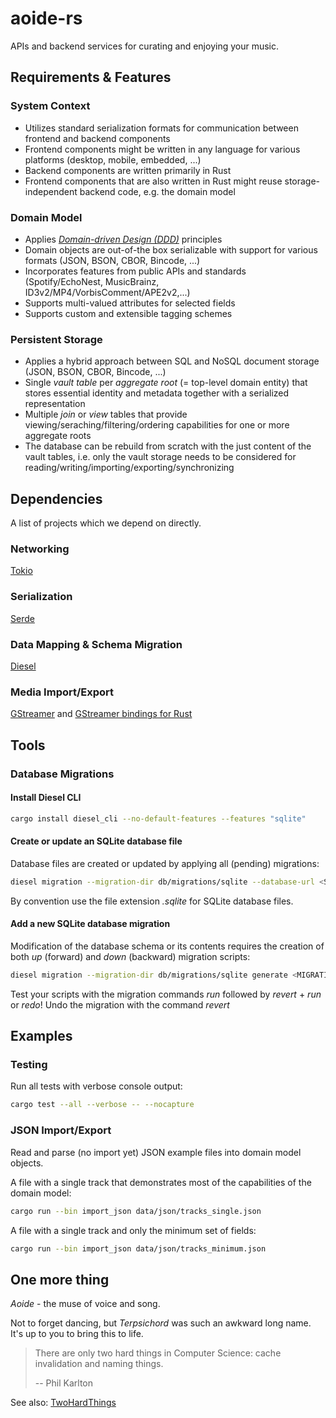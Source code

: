 # aoide-rs

APIs and backend services for curating and enjoying your music.

## Requirements & Features

### System Context

- Utilizes standard serialization formats for communication between frontend and backend components
- Frontend components might be written in any language for various platforms (desktop, mobile, embedded, ...)
- Backend components are written primarily in Rust
- Frontend components that are also written in Rust might reuse storage-independent backend code, e.g. the domain model

### Domain Model

- Applies [*Domain-driven Design (DDD)*](www.domaindrivendesign.org) principles
- Domain objects are out-of-the box serializable with support for various formats  (JSON, BSON, CBOR, Bincode, ...)
- Incorporates features from public APIs and standards (Spotify/EchoNest, MusicBrainz, ID3v2/MP4/VorbisComment/APE2v2,...)
- Supports multi-valued attributes for selected fields
- Supports custom and extensible tagging schemes

### Persistent Storage

- Applies a hybrid approach between SQL and NoSQL document storage (JSON, BSON, CBOR, Bincode, ...)
- Single *vault table* per *aggregate root* (= top-level domain entity) that stores essential identity and metadata together with a serialized representation
- Multiple *join* or *view* tables that provide viewing/seraching/filtering/ordering capabilities for one or more aggregate roots
- The database can be rebuild from scratch with the just content of the vault tables, i.e. only the vault storage needs to be considered for reading/writing/importing/exporting/synchronizing

## Dependencies

A list of projects which we depend on directly.

### Networking

[Tokio](https://tokio.rs)

### Serialization

[Serde](https://serde.rs)

### Data Mapping & Schema Migration

[Diesel](https://diesel.rs)

### Media Import/Export

[GStreamer](https://gstreamer.freedesktop.org) and [GStreamer bindings for Rust](https://github.com/sdroege/gstreamer-rs)

## Tools

### Database Migrations

#### Install Diesel CLI

```bash
cargo install diesel_cli --no-default-features --features "sqlite"
```

#### Create or update an SQLite database file

Database files are created or updated by applying all (pending) migrations:

```bash
diesel migration --migration-dir db/migrations/sqlite --database-url <SQLITE_DATABASE_FILE> run
```

By convention use the file extension *.sqlite* for SQLite database files.

#### Add a new SQLite database migration

Modification of the database schema or its contents requires the creation of both *up* (forward) and *down* (backward) migration scripts:

```bash
diesel migration --migration-dir db/migrations/sqlite generate <MIGRATION_NAME>
```

Test your scripts with the migration commands *run* followed by *revert* + *run* or *redo*! Undo the migration with the command *revert*

## Examples

### Testing

Run all tests with verbose console output:

```bash
cargo test --all --verbose -- --nocapture
```

### JSON Import/Export

Read and parse (no import yet) JSON example files into domain model objects.

A file with a single track that demonstrates most of the capabilities of the domain model:

```bash
cargo run --bin import_json data/json/tracks_single.json
```

A file with a single track and only the minimum set of fields:

```bash
cargo run --bin import_json data/json/tracks_minimum.json
```

## One more thing

*Aoide* - the muse of voice and song.

Not to forget dancing, but *Terpsichord* was such an awkward long name. It's up to you to bring this to life.

> There are only two hard things in Computer Science: cache invalidation and naming things.
>
> -- Phil Karlton

See also: [TwoHardThings](https://martinfowler.com/bliki/TwoHardThings.html)
